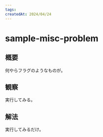 ```yaml
---
tags:
createdAt: 2024/04/24
---
```


# sample-misc-problem

## 概要

何やらフラグのようなものが。

## 観察

実行してみる。

## 解法

実行してみるだけ。
